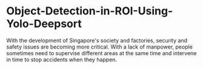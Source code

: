 # Object-Detection-in-ROI-Using-Yolo-Deepsort
With the development of Singapore's society and factories, security and safety issues are becoming more critical. With a lack of manpower, people sometimes need to supervise different areas at the same time and intervene in time to stop accidents when they happen.
